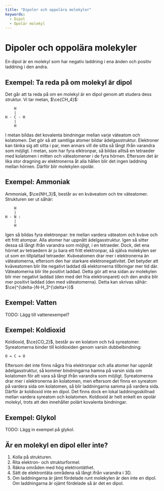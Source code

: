 ```yaml
---
title: "Dipoler och oppolära molekyler"
keywords:
  - Dipol
  - Opolär molekyl
---
```


# Dipoler och oppolära molekyler
En dipol är en molekyl som har negativ laddning i ena änden och positiv laddning i den andra.

## Exempel: Ta reda på om molekyl är dipol
Det går att ta reda på om en molekyl är en dipol genom att studera dess struktur. Vi tar metan, $\ce{CH_4}$:
```
    H
    |
H - C - H
    |
    H
```
I metan bildas det kovalenta bindningar mellan varje väteatom och kolatomen. Det gör så att samtliga atomer bildar ädelgasstruktur. Elektroner kan tänka sig att sitta i par, men annars vill de sitta så långt ifrån varandra som möjligt. I metan, som har fyra elktronpar, så bildas alltså en tetraeder med kolatomen i mitten och väteatomener i de fyra hörnen. Eftersom det är lika stor dragning av elektronerna åt alla hållen blir det ingen laddning mellan hörnen. Därför blir molekylen opolär.

## Exempel: Ammoniak
Ammoniak, $\ce{NH_3}$, består av en kväveatom och tre väteatomer. Strukturen ser ut såhär:
```
    H
    |
H - N :
    |
    H
```
Igen så bildas fyra elektronpar: tre mellan vardera väteatom och kväve och ett fritt atompar. Alla atomer har uppnått ädelgasstruktur. Igen så sitter dessa så långt ifrån varandra som möjligt, i en tetraeder. Dock, det ena hörnet av tetraedern är ju bara ett fritt elektronpar, så själva molekylen ser ut som en tillplattad tetraeder. Kväveatomen drar mer i elektronerna än väteatomerna, eftersom den har starkare elektronegativitet. Det betyder att kväveatomen blir lite negativt laddad då elektornerna tillbringar mer tid där. Väteatomerna blir lite positivt laddad. Detta gör att ena sidan av molekylen blir mer negativt laddad (den med det fria elektronparet) och den andra blir mer positivt laddad (den med väteatomerna). Detta kan skrivas såhär: $\ce{^{\delta-}N-H_3^{\delta+}}$ 

## Exempel: Vatten
TODO: Lägg till vattenexempel?

## Exempel: Koldioxid
Koldioxid, $\ce{CO_2}$, består av en kolatom och två syreatomer. Syreatomerna binder till koldioxiden genom varsin dubbelbindning:
```
O = C = O
```
Eftersom det inte finns några fria elektronpar och alla atomer har uppnåt ädelgasstruktur, så kommer bindningarna hamna på varsin sida om kolatomen för att vara så långt ifrån varandra som möjligt. Syreatomerna drar mer i elektronerna än kolatomen, men eftersom det finns en syreatom på vardera sida om kolatomen, så blir laddningarna samma på vardera sida. Därför är koldioxid inte en dipol. Det finns dock en lokal laddningsskillnad mellan vardera syreatom och kolatomen. Koldioxid är helt enkelt en opolär molekyl, trots att den innehåller polärt kovalenta bindningar.

## Exempel: Glykol
TODO: Lägg in exempel på glykol.

## Är en molekyl en dipol eller inte?
1. Kolla på strukturen.
2. Rita elektron- och strukturformel.
3. Räkna områden med hög elektrontäthet.
4. Sätt de elektrontäta områdena så långt ifrån varandra i 3D.
5. Om laddningarna är jämt fördelade runt molekylen är den inte en dipol. Om laddningarna är ojämt fördelade så är det en dipol.